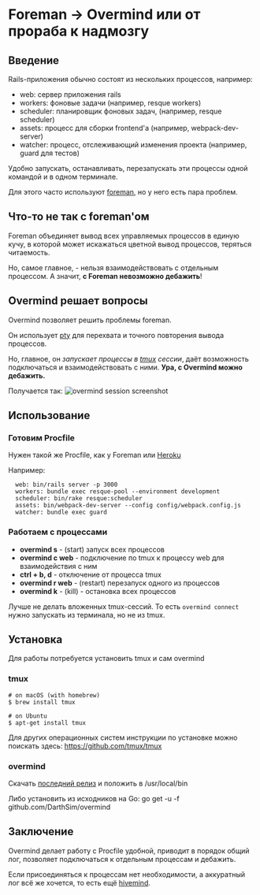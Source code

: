 # Foreman -> Overmind или от прораба к надмозгу

## Введение
Rails-приложения обычно состоят из нескольких процессов, например:

- web: сервер приложения rails
- workers: фоновые задачи (например, resque workers)
- scheduler: планировщик фоновых задач, (например, resque scheduler)
- assets: процесс для сборки frontend'a (например, webpack-dev-server)
- watcher: процесс, отслеживающий изменения проекта (например, guard для тестов)

Удобно запускать, останавливать, перезапускать эти процессы одной командой и в одном терминале.

Для этого часто используют [foreman](https://github.com/ddollar/foreman), но у него есть пара проблем.


## Что-то не так с foreman'ом
Foreman объединяет вывод всех управляемых процессов в единую кучy, в которой может искажаться цветной вывод процессов, теряться читаемость.

Но, самое главное, - нельзя взаимодействовать с отдельным процессом. А значит, **с Foreman невозможно дебажить**!


## Overmind решает вопросы
Overmind позволяет решить проблемы foreman.

Он использует [pty](https://en.wikipedia.org/wiki/Pseudoterminal) для перехвата и точного повторения вывода процессов.

Но, главное, он _запускает процессы в [tmux](https://tmux.github.io/) сессии_, даёт возможность подключаться и взаимодействовать с ними. **Ура, с Overmind можно дебажить.**

Получается так:
![overmind session screenshot](overmind_session_screenshot.png)

## Использование
### Готовим Procfile
Нужен такой же Procfile, как у Foreman или [Heroku](https://devcenter.heroku.com/articles/procfile)

Например:
```
  web: bin/rails server -p 3000
  workers: bundle exec resque-pool --environment development
  scheduler: bin/rake resque:scheduler
  assets: bin/webpack-dev-server --config config/webpack.config.js
  watcher: bundle exec guard
```

### Работаем с процессами
- **overmind s** - (start) запуск всех процессов
- **overmind c web** - подключение по tmux к процессу web для взаимодействия с ним
- **ctrl + b, d** - отключение от процесса tmux
- **overmind r web** - (restart) перезапуск одного из процессов
- **overmind k** - (kill) - остановка всех процессов

Лучше не делать вложенных tmux-сессий. То есть `overmind connect` нужно запускать из терминала, но не из tmux.

## Установка
Для работы потребуется установить tmux и сам overmind

### tmux
```
# on macOS (with homebrew)
$ brew install tmux
```
```
# on Ubuntu
$ apt-get install tmux
```
Для других операционных систем инструкции по установке можно поискать здесь: https://github.com/tmux/tmux

### overmind
Скачать [последний релиз](https://github.com/DarthSim/overmind/releases/latest) и положить в /usr/local/bin

Либо установить из исходников на Go: go get -u -f github.com/DarthSim/overmind


## Заключение
Overmind делает работу с Procfile удобной, приводит в порядок общий лог, позволяет подключаться к отдельным процессам и дебажить.

Если присоединяться к процессам нет необходимости, а аккуратный лог всё же хочется, то есть ещё [hivemind](https://github.com/DarthSim/hivemind).
